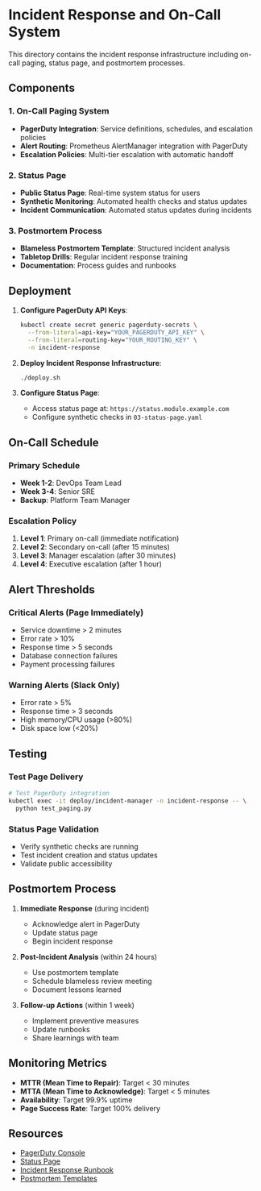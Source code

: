 # Incident Response and On-Call System

This directory contains the incident response infrastructure including on-call paging, status page, and postmortem processes.

## Components

### 1. On-Call Paging System
- **PagerDuty Integration**: Service definitions, schedules, and escalation policies
- **Alert Routing**: Prometheus AlertManager integration with PagerDuty
- **Escalation Policies**: Multi-tier escalation with automatic handoff

### 2. Status Page
- **Public Status Page**: Real-time system status for users
- **Synthetic Monitoring**: Automated health checks and status updates
- **Incident Communication**: Automated status updates during incidents

### 3. Postmortem Process
- **Blameless Postmortem Template**: Structured incident analysis
- **Tabletop Drills**: Regular incident response training
- **Documentation**: Process guides and runbooks

## Deployment

1. **Configure PagerDuty API Keys**:
   ```bash
   kubectl create secret generic pagerduty-secrets \
     --from-literal=api-key="YOUR_PAGERDUTY_API_KEY" \
     --from-literal=routing-key="YOUR_ROUTING_KEY" \
     -n incident-response
   ```

2. **Deploy Incident Response Infrastructure**:
   ```bash
   ./deploy.sh
   ```

3. **Configure Status Page**:
   - Access status page at: `https://status.modulo.example.com`
   - Configure synthetic checks in `03-status-page.yaml`

## On-Call Schedule

### Primary Schedule
- **Week 1-2**: DevOps Team Lead
- **Week 3-4**: Senior SRE
- **Backup**: Platform Team Manager

### Escalation Policy
1. **Level 1**: Primary on-call (immediate notification)
2. **Level 2**: Secondary on-call (after 15 minutes)
3. **Level 3**: Manager escalation (after 30 minutes)
4. **Level 4**: Executive escalation (after 1 hour)

## Alert Thresholds

### Critical Alerts (Page Immediately)
- Service downtime > 2 minutes
- Error rate > 10%
- Response time > 5 seconds
- Database connection failures
- Payment processing failures

### Warning Alerts (Slack Only)
- Error rate > 5%
- Response time > 3 seconds
- High memory/CPU usage (>80%)
- Disk space low (<20%)

## Testing

### Test Page Delivery
```bash
# Test PagerDuty integration
kubectl exec -it deploy/incident-manager -n incident-response -- \
  python test_paging.py
```

### Status Page Validation
- Verify synthetic checks are running
- Test incident creation and status updates
- Validate public accessibility

## Postmortem Process

1. **Immediate Response** (during incident)
   - Acknowledge alert in PagerDuty
   - Update status page
   - Begin incident response

2. **Post-Incident Analysis** (within 24 hours)
   - Use postmortem template
   - Schedule blameless review meeting
   - Document lessons learned

3. **Follow-up Actions** (within 1 week)
   - Implement preventive measures
   - Update runbooks
   - Share learnings with team

## Monitoring Metrics

- **MTTR (Mean Time to Repair)**: Target < 30 minutes
- **MTTA (Mean Time to Acknowledge)**: Target < 5 minutes
- **Availability**: Target 99.9% uptime
- **Page Success Rate**: Target 100% delivery

## Resources

- [PagerDuty Console](https://modulo.pagerduty.com)
- [Status Page](https://status.modulo.example.com)
- [Incident Response Runbook](./docs/incident-response-runbook.md)
- [Postmortem Templates](./docs/postmortem-template.md)

